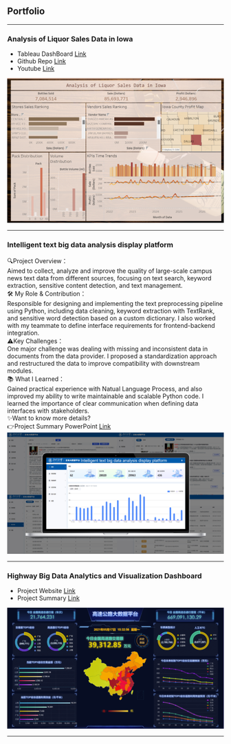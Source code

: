 ## Portfolio

---

### Analysis of Liquor Sales Data in Iowa
- Tableau DashBoard [Link](https://public.tableau.com/app/profile/yingzi.yuan/viz/Book1_17414960412010/Dashboard2?publish=yes)
- Github Repo [Link](https://github.sfu.ca/wya65/cheerstodata)
- Youtube [Link](https://www.youtube.com/watch?v=eNGkROW1Uew&ab_channel=SophiaYang)
<img src="images/Tab2.png?raw=true"/>

---
### Intelligent text big data analysis display platform
🔍Project Overview：<br>
Aimed to collect, analyze and improve the quality of large-scale campus news text data from different sources, focusing on text search, keyword extraction, sensitive content detection, and text management.<br>
🛠 My Role & Contribution：<br>
Responsible for designing and implementing the text preprocessing pipeline using Python, including data cleaning, keyword extraction with TextRank, and sensitive word detection based on a custom dictionary. I also worked with my teammate to define interface requirements for frontend-backend integration.<br>
⚠️Key Challenges：<br>
One major challenge was dealing with missing and inconsistent data in documents from the data provider. I proposed a standardization approach and restructured the data to improve compatibility with downstream modules.<br>
📚 What I Learned：<br>
Gained practical experience with Natual Language Process, and also improved my ability to write maintainable and scalable Python code. I learned the importance of clear communication when defining data interfaces with stakeholders.<br>
✨Want to know more details? <br>👉Project Summary PowerPoint [Link](https://docs.google.com/presentation/d/16s6zZYxvOKEwYpxy2t02wZa0QElIp27SVfzsVwCSuq8/edit?usp=sharing)<br>
<img src="images/Project2.png?raw=true"/>

---

### Highway Big Data Analytics and Visualization Dashboard
- Project Website [Link](http://39.105.1.143:9998/ )
- Project Summary [Link](https://docs.google.com/presentation/d/1A2bPSx9vF1x0Jmy0NeHrYnkctKXp56VlwC_TXf0Hx8o/edit?usp=sharing)
<img src="images/Picture1.png?raw=true"/>



---

